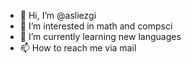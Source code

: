 - 👋 Hi, I’m @asliezgi
- 👀 I’m interested in math and compsci
- 🌱 I’m currently learning new languages
- 📫 How to reach me via mail


<!---
asliezgi/asliezgi is a ✨ special ✨ repository because its `README.md` (this file) appears on your GitHub profile.
You can click the Preview link to take a look at your changes.
--->
